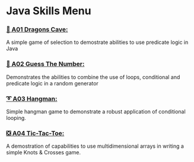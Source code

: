 <h1> Java Skills Menu </h1>
<h3><a href="https://github.com/pkingori/Java-GenSpark/blob/main/GenSpark-A01_DragonCave/src/DragonCave.java"><p> &#x1F996; A01 Dragons Cave:</a></h3> A simple game of selection to demostrate abilities to use predicate logic in Java</br>
<h3><a href="https://github.com/pkingori/Java-GenSpark/blob/main/GenSpark-A02_Guess_The_Number/src/Udemy/JavaMasterClass/Play.java"><p> &#127922; A02 Guess The Number:</a></h3> Demonstrates the abilities to combine the use of loops, conditional and predicate logic in a random generator</br>
<h3><a href="https://github.com/pkingori/Java-GenSpark/blob/main/GenSpark-A03-Hangman/src/hangman.java"><p> &#10160; A03 Hangman:</a></h3> Simple hangman game to demonstrate a robust application of conditional looping.</br>	
<h3><a href="https://github.com/pkingori/Java-GenSpark/blob/main/GenSpark_A04-Game_X-O/src/PlayXO.java"><p> &#10062; A04 Tic-Tac-Toe:</a></h3> A demostration of capabilities to use multidimensional arrays in writing a simple Knots & Crosses game.</br>	